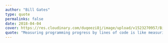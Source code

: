 ```yaml
---
author: "Bill Gates"
type: quote
permalinks: false
date: 2018-04-04
cover: https://res.cloudinary.com/duqeezi8j/image/upload/v1523270957/Bill-Gates-VR-Education-1024x689_lsqbso.jpg
quote: "Measuring programming progress by lines of code is like measuring aircraft building progress by weight."
---
```


